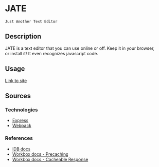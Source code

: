 # JATE
`Just Another Text Editor`
## Description
JATE is a text editor that you can use online or off. Keep it in your browser, or install it! It even recognizes javascript code.

## Usage
[Link to site](https://text-editor-wvtd.onrender.com/)

## Sources
### Technologies
- [Express](https://expressjs.com/)
- [Webpack](https://webpack.js.org/)

### References
- [IDB docs](https://www.npmjs.com/package/idb)
- [Workbox docs - Precaching](https://developer.chrome.com/docs/workbox/precaching-with-workbox/)
- [Workbox docs - Cacheable Response](https://developer.chrome.com/docs/workbox/modules/workbox-cacheable-response/)